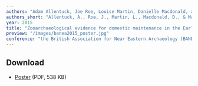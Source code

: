 ```yaml
---
authors: "Adam Allentuck, Joe Roe, Louise Martin, Danielle Macdonald, and Lisa Maher"
authors_short: "Allentuck, A., Roe, J., Martin, L., Macdonald, D., & Maher, L."
year: 2015
title: "Zooarchaeological evidence for domestic maintenance in the Early Epipalaeolithic"
preview: "/images/banea2015_poster.jpg"
conference: "the British Association for Near Eastern Archaeology (BANEA) annual conference, London"
---
```


## Download

* [Poster](/pdf/Poster_BANEA2015.pdf) (PDF, 538 KB)

